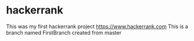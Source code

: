 # hackerrank
This was my first hackerrank project 
https://www.hackerrank.com
This is a branch named FirstBranch created from master
